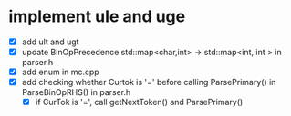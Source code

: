 # implement ule and uge
 - [x] add ult and ugt
 - [x] update BinOpPrecedence std::map<char,int> -> std::map<int, int > in parser.h
 - [x] add enum in mc.cpp
 - [x] add checking whether Curtok is '=' before calling ParsePrimary() in ParseBinOpRHS() in parser.h
   - [x] if CurTok is '=', call getNextToken() and ParsePrimary()